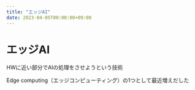 ```yaml
---
title: "エッジAI"
date: 2023-04-05T00:00:00+09:00
---
```

# エッジAI

HWに近い部分でAIの処理をさせようという技術

Edge computing（エッジコンピューティング）の1つとして最近増えだした